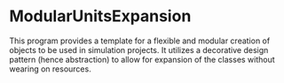 # ModularUnitsExpansion
This program provides a template for a flexible and modular creation of objects to be used in simulation projects. It utilizes a decorative design pattern (hence abstraction) to allow for expansion of the classes without wearing on resources.
